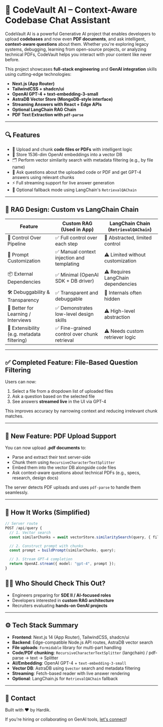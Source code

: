 # 🧠 CodeVault AI – Context-Aware Codebase Chat Assistant

CodeVault AI is a powerful Generative AI project that enables developers to upload **codebases** and now even **PDF documents**, and ask intelligent, **context-aware questions** about them. Whether you're exploring legacy systems, debugging, learning from open-source projects, or analyzing technical PDFs, CodeVault helps you interact with your content like never before.

This project showcases **full-stack engineering** and **GenAI integration** skills using cutting-edge technologies:

- **Next.js (App Router)**
- **TailwindCSS + shadcn/ui**
- **OpenAI GPT-4 + text-embedding-3-small**
- **AstraDB Vector Store (MongoDB-style interface)**
- **Streaming Answers with React + Edge APIs**
- **Optional LangChain RAG Chain**
- **PDF Text Extraction with `pdf-parse`**

---

## 🔍 Features

- 📁 Upload and chunk **code files or PDFs** with intelligent logic
- 🧠 Store 1536-dim OpenAI embeddings into a vector DB
- 🗂️ Perform vector similarity search with metadata filtering (e.g., by file name)
- 💬 Ask questions about the uploaded code or PDF and get GPT-4 answers using relevant chunks
- ⚡ Full streaming support for live answer generation
- 🧩 Optional fallback mode using LangChain's `RetrievalQAChain`

---

## 🧠 RAG Design: Custom vs LangChain Chain

| Feature                                    | Custom RAG (Used in App)                          | LangChain Chain (`RetrievalQAChain`)            |
|-------------------------------------------|--------------------------------------------------|-------------------------------------------------|
| 🔧 Control Over Pipeline                   | ✅ Full control over each step                    | 🚫 Abstracted, limited control                  |
| 🧠 Prompt Customization                    | ✅ Manual context injection and templating        | ⚠️ Limited without customization                |
| 📦 External Dependencies                   | ✅ Minimal (OpenAI SDK + DB driver)               | ⚠️ Requires LangChain dependencies              |
| 🛠 Debuggability & Transparency            | ✅ Transparent and debuggable                     | 🚫 Internals often hidden                       |
| 🧪 Better for Learning / Interviews        | ✅ Demonstrates low-level design skills           | ⚠️ High-level abstraction                       |
| 🧩 Extensibility (e.g. metadata filtering) | ✅ Fine-grained control over chunk retrieval      | ⚠️ Needs custom retriever logic                 |

---

## ✅ Completed Feature: File-Based Question Filtering

Users can now:

1. Select a file from a dropdown list of uploaded files
2. Ask a question based on the selected file
3. See answers **streamed live** in the UI via GPT-4

This improves accuracy by narrowing context and reducing irrelevant chunk matches.

---

## 📄 New Feature: PDF Upload Support

You can now upload **.pdf documents** to:

- Parse and extract their text server-side
- Chunk them using `RecursiveCharacterTextSplitter`
- Embed them into the vector DB alongside code files
- Ask context-aware questions about technical PDFs (e.g., specs, research, design docs)

The server detects PDF uploads and uses `pdf-parse` to handle them seamlessly.

---

## 🚀 How It Works (Simplified)

```ts
// Server route
POST /api/query {
  // 1. Vector search
  const similarChunks = await vectorStore.similaritySearch(query, { filter: { fileName } });

  // 2. Construct prompt with chunks
  const prompt = buildPrompt(similarChunks, query);

  // 3. Stream GPT-4 completion
  return OpenAI.stream({ model: "gpt-4", prompt });
}
```

## 🧑‍💻 Who Should Check This Out?

- Engineers preparing for **SDE II / AI-focused roles**
- Developers interested in **custom RAG architecture**
- Recruiters evaluating **hands-on GenAI projects**

---

## ⚙️ Tech Stack Summary

- **Frontend**: Next.js 14 (App Router), TailwindCSS, shadcn/ui
- **Backend**: Edge-compatible Node.js API routes, AstraDB vector search
- **File uploads**: `Formidable` library for multi-part handling
- **Code/PDF chunking**: `RecursiveCharacterTextSplitter` (langchain) / pdf-parse → text → Splitter
- **AI/Embedding**: OpenAI GPT-4 + `text-embedding-3-small`
- **Vector DB**: AstraDB using `$vector` search and metadata filtering
- **Streaming**: Fetch-based reader with live answer rendering
- **Optional**: LangChain.js for `RetrievalQAChain` fallback

---

## 💬 Contact

Built with ❤️ by Hardik.

If you're hiring or collaborating on GenAI tools, [let's connect](mailto:hardik.dalmia@gmail.com)!
